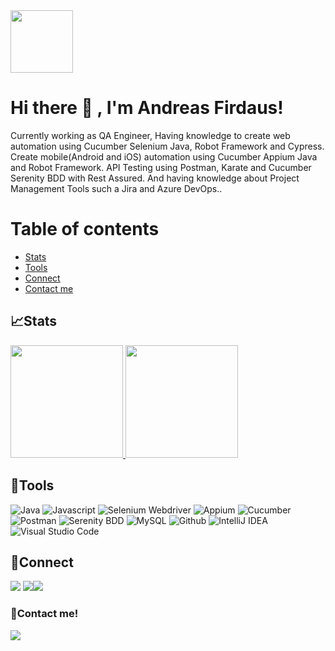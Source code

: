  <img src="https://media.tenor.com/g2083H8SdbMAAAAi/rabbit-animal.gif)" width="100">


# Hi there 👋 , I'm Andreas Firdaus!
Currently working as QA Engineer, Having knowledge to create web automation using Cucumber Selenium Java, Robot Framework and Cypress. Create mobile(Android and iOS) automation using Cucumber Appium Java and Robot Framework. API Testing using Postman, Karate and Cucumber Serenity BDD with Rest Assured. And having knowledge about Project Management Tools such a Jira and Azure DevOps..

# Table of contents
<!--ts-->
   * [Stats](#stats)
   * [Tools](#tools)
   * [Connect](#connect)
   * [Contact me](#contact-me)
<!--te-->
 

## 📈Stats
<p align="left">
<a href="https://github.com/andreasfirdaus">
  <img height="180em" src="https://github-readme-stats-eight-theta.vercel.app/api?username=andreasfirdaus&show_icons=true&theme=algolia&include_all_commits=true&count_private=true"/>
  <img height="180em" src="https://github-readme-stats-eight-theta.vercel.app/api/top-langs/?username=andreasfirdaus&layout=compact&langs_count=8&theme=algolia"/>
</a>
</p>

## 🔨Tools
![Java](https://img.shields.io/badge/-java-181717?style=for-the-badge&logo=java)
![Javascript](https://img.shields.io/badge/-javascript-181717?style=for-the-badge&logo=javascript)
![Selenium Webdriver](https://img.shields.io/badge/-selenium-181717?style=for-the-badge&logo=selenium)
![Appium](https://img.shields.io/badge/-appium-181717?style=for-the-badge&logo=appium)
![Cucumber](https://img.shields.io/badge/-cucumber-181717?style=for-the-badge&logo=cucumber)
![Postman](https://img.shields.io/badge/-postman-181717?style=for-the-badge&logo=postman)
![Serenity BDD](https://img.shields.io/badge/-serenitybdd-181717?style=for-the-badge&logo=serenitybdd)
![MySQL](https://img.shields.io/badge/-mysql-181717?style=for-the-badge&logo=mysql)
![Github](https://img.shields.io/badge/GitHub-100000?style=for-the-badge&logo=github&logoColor=white)
![IntelliJ IDEA](https://img.shields.io/badge/IntelliJIDEA-000000.svg?style=for-the-badge&logo=intellij-idea&logoColor=white)
![Visual Studio Code](https://img.shields.io/badge/Visual%20Studio%20Code-0078d7.svg?style=for-the-badge&logo=visual-studio-code&logoColor=white)


## 🔗Connect
<p>
    <a href="https://www.linkedin.com/in/andreas-firdaus-a1b799275/" target="blank"><img src="https://img.shields.io/badge/-linkedin-181717?style=for-the-badge&logo=linkedin" /></a>
     <a href="https://www.instagram.com/andreasfirdaus/" target="blank"><img src="https://img.shields.io/badge/-instagram-181717?style=for-the-badge&logo=instagram" /></a
<a href="https://bincangqa.tech/home/" target="blank"><img src="https://img.shields.io/badge/Website-21759B?style=for-the-badge&logo=wordpress&logoColor=white" /></a>
</p>


### 📝Contact me!
<p>
    <a href="mailto: andreasfirdaus12@gmail.com" target="blank"><img src="https://img.shields.io/badge/-gmail-181717?style=for-the-badge&logo=gmail" /></a>
</p>
